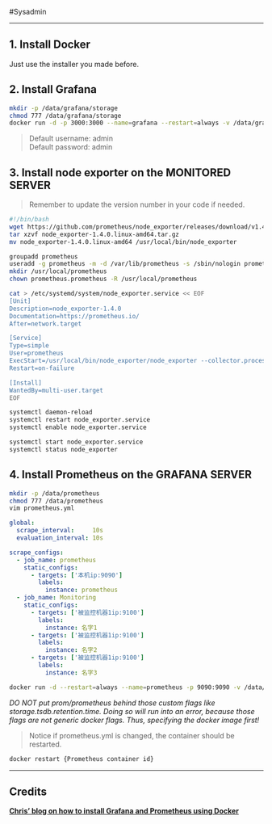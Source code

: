 #Sysadmin 

---

## 1. Install Docker
Just use the installer you made before.

## 2. Install Grafana

```bash
mkdir -p /data/grafana/storage
chmod 777 /data/grafana/storage
docker run -d -p 3000:3000 --name=grafana --restart=always -v /data/grafana/storage:/var/lib/grafana grafana/grafana
```

> Default username: admin  
> Default password: admin

## 3. Install node exporter on the MONITORED SERVER

> Remember to update the version number in your code if needed.

```bash
#!/bin/bash
wget https://github.com/prometheus/node_exporter/releases/download/v1.4.0/node_exporter-1.4.0.linux-amd64.tar.gz
tar xzvf node_exporter-1.4.0.linux-amd64.tar.gz
mv node_exporter-1.4.0.linux-amd64 /usr/local/bin/node_exporter

groupadd prometheus
useradd -g prometheus -m -d /var/lib/prometheus -s /sbin/nologin prometheus
mkdir /usr/local/prometheus
chown prometheus.prometheus -R /usr/local/prometheus

cat > /etc/systemd/system/node_exporter.service << EOF
[Unit]
Description=node_exporter-1.4.0
Documentation=https://prometheus.io/
After=network.target

[Service]
Type=simple
User=prometheus
ExecStart=/usr/local/bin/node_exporter/node_exporter --collector.processes --collector.filesystem.ignored-mount-points=^/(sys|proc|dev|host|etc)($|/)
Restart=on-failure

[Install]
WantedBy=multi-user.target
EOF

systemctl daemon-reload
systemctl restart node_exporter.service
systemctl enable node_exporter.service

systemctl start node_exporter.service
systemctl status node_exporter
```

## 4. Install Prometheus on the GRAFANA SERVER

```bash
mkdir -p /data/prometheus
chmod 777 /data/prometheus
vim prometheus.yml
```

```yaml
global:
  scrape_interval:     10s
  evaluation_interval: 10s

scrape_configs:
  - job_name: prometheus
	static_configs:
	  - targets: ['本机ip:9090']
		labels:
		  instance: prometheus
  - job_name: Monitoring
	static_configs:
	  - targets: ['被监控机器1ip:9100']
		labels:
		  instance: 名字1
	  - targets: ['被监控机器1ip:9100']
		labels:
		  instance: 名字2
	  - targets: ['被监控机器1ip:9100']
		labels:
		  instance: 名字3
```

```bash
docker run -d --restart=always --name=prometheus -p 9090:9090 -v /data/prometheus/prometheus.yml:/etc/prometheus/prometheus.yml prom/prometheus --storage.tsdb.retention.time=20d --config.file=/etc/prometheus/prometheus.yml --web.console.libraries=/usr/share/prometheus/console_libraries --web.console.templates=/usr/share/prometheus/consoles
```
*DO NOT put prom/prometheus behind those custom flags like storage.tsdb.retention.time. Doing so will run into an error, because those flags are not generic docker flags. Thus, specifying the docker image first!*

> Notice if prometheus.yml is changed, the container should be restarted.
```bash
docker restart {Prometheus container id}
```

---

## Credits
[**Chris’ blog on how to install Grafana and Prometheus using Docker**](https://blog.chriswang.work/archives/Grafana-Prometheus.html)
